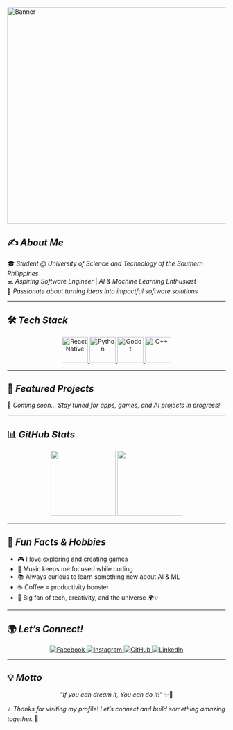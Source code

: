 <img width="1500" height="500" alt="Banner" src="https://github.com/user-attachments/assets/1ad06862-b444-47f3-97af-00d66c37075c" />


## ✍️ *About Me*  
🎓 *Student @ University of Science and Technology of the Southern Philippines*  
💻 *Aspiring Software Engineer* | *AI & Machine Learning Enthusiast*  
🌟 *Passionate about turning ideas into impactful software solutions*  

---

## 🛠️ *Tech Stack*  
<p align="center">
  <a href="https://reactnative.dev/" target="_blank">
    <img src="https://cdn.jsdelivr.net/gh/devicons/devicon/icons/react/react-original-wordmark.svg" alt="React Native" width="60" height="60"/>
  </a>
  <a href="https://www.python.org/" target="_blank">
    <img src="https://cdn.jsdelivr.net/gh/devicons/devicon/icons/python/python-original.svg" alt="Python" width="60" height="60"/>
  </a>
  <a href="https://godotengine.org/" target="_blank">
    <img src="https://cdn.jsdelivr.net/gh/devicons/devicon/icons/godot/godot-original.svg" alt="Godot" width="60" height="60"/>
  </a>
  <a href="https://isocpp.org/" target="_blank">
    <img src="https://cdn.jsdelivr.net/gh/devicons/devicon/icons/cplusplus/cplusplus-original.svg" alt="C++" width="60" height="60"/>
  </a>
</p>

---

## 📌 *Featured Projects*  
🚧 *Coming soon… Stay tuned for apps, games, and AI projects in progress!*  

---

## 📊 *GitHub Stats*  
<p align="center">
  <img src="https://github-readme-stats.vercel.app/api?username=RonaldSalig&show_icons=true&theme=radical" height="150"/>
  <img src="https://github-readme-stats.vercel.app/api/top-langs/?username=RonaldSalig&layout=compact&theme=radical" height="150"/>
</p>

---

## 🎉 *Fun Facts & Hobbies*  
- 🎮 I love exploring and creating games  
- 🎵 Music keeps me focused while coding  
- 📚 Always curious to learn something new about AI & ML  
- ☕ Coffee = productivity booster  
- 🌌 Big fan of tech, creativity, and the universe 🌍✨  

---

## 🌍 *Let’s Connect!*  
<p align="center">
  <a href="https://www.facebook.com/miles.venson.90/" target="_blank">
    <img src="https://img.icons8.com/fluency/60/facebook.png" alt="Facebook"/>
  </a>
  <a href="https://www.instagram.com/saligronald/" target="_blank">
    <img src="https://img.icons8.com/fluency/60/instagram-new.png" alt="Instagram"/>
  </a>
  <a href="https://github.com/ronaldsalig" target="_blank">
    <img src="https://img.icons8.com/fluency/60/github.png" alt="GitHub"/>
  </a>
  <a href="https://linkedin.com/in/yourprofile" target="_blank">
    <img src="https://img.icons8.com/fluency/60/linkedin.png" alt="LinkedIn"/>
  </a>
</p>

---

## 💡 *Motto*  
<p align="center">
  <em>"If you can dream it, You can do it!"</em> ✨🚀
</p>




⭐️ _Thanks for visiting my profile! Let’s connect and build something amazing together._ 🚀
